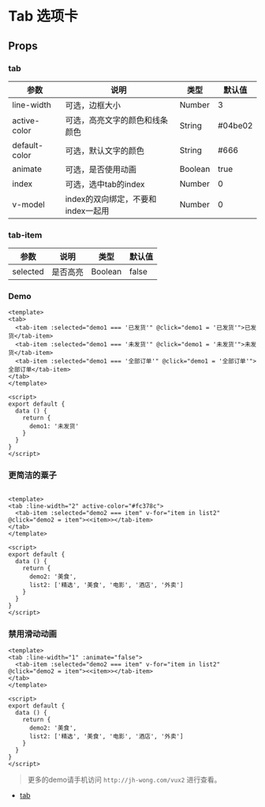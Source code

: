 # Tab 选项卡

## Props

### tab

| 参数         | 说明                  | 类型        | 默认值 |
| ----------- | ---------------------- | ---------- | ------- |
| line-width | 可选，边框大小 | Number | 3 |
| active-color | 可选，高亮文字的颜色和线条颜色 | String | #04be02 |
| default-color | 可选，默认文字的颜色 | String | #666 |
| animate | 可选，是否使用动画 | Boolean | true |
| index| 可选，选中tab的index | Number | 0 |
| v-model | index的双向绑定，不要和index一起用 | Number | 0 |




### tab-item

| 参数         | 说明                  | 类型        | 默认值 |
| ----------- | ---------------------- | ---------- | ------- |
| selected | 是否高亮 | Boolean | false |

### Demo

``` vux height=50 components=Tab,TabItem
<template>
<tab>
  <tab-item :selected="demo1 === '已发货'" @click="demo1 = '已发货'">已发货</tab-item>
  <tab-item :selected="demo1 === '未发货'" @click="demo1 = '未发货'">未发货</tab-item>
  <tab-item :selected="demo1 === '全部订单'" @click="demo1 = '全部订单'">全部订单</tab-item>
</tab>
</template>

<script>
export default {
  data () {
    return {
      demo1: '未发货'
    }
  }
}
</script>
```

### 更简洁的粟子

``` vux height=50 components=Tab,TabItem

<template>
<tab :line-width="2" active-color="#fc378c">
  <tab-item :selected="demo2 === item" v-for="item in list2" @click="demo2 = item"><<item>></tab-item>
</tab>
</template>

<script>
export default {
  data () {
    return {
      demo2: '美食',
      list2: ['精选', '美食', '电影', '酒店', '外卖']
    }
  }
}
</script>

```

### 禁用滑动动画

``` vux height=50 components=Tab,TabItem
<template>
<tab :line-width="1" :animate="false">
  <tab-item :selected="demo2 === item" v-for="item in list2" @click="demo2 = item"><<item>></tab-item>
</tab>
</template>

<script>
export default {
  data () {
    return {
      demo2: '美食',
      list2: ['精选', '美食', '电影', '酒店', '外卖']
    }
  }
}
</script>
```

> 更多的demo请手机访问 `http://jh-wong.com/vux2` 进行查看。

+ [tab](http://jh-wong.com/vux2/#/component/tab)

<br/>
<br/>
<br/>
<br/>
<br/>


